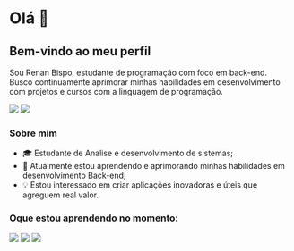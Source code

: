 # Olá 👋
## Bem-vindo ao meu perfil

<p>Sou Renan Bispo, estudante de programação com foco em back-end. Busco continuamente aprimorar minhas habilidades em desenvolvimento com projetos e cursos com a linguagem de programação.</p>
<a href="https://www.linkedin.com/in/renan-de-jesus-bispo-78a576243/" target="_blank"><img loading="lazy" src="https://img.shields.io/badge/linkedIn-00BFFF?style=for-the-badge&logo=linkedin&logoColor=white" target="_blank"></a>
<a href="https://www.instagram.com/nanbispo_/" target="_blank"><img loading="lazy" src="https://img.shields.io/badge/instagram-FF00FF?style=for-the-badge&logo=Instagram&logoColor=white" target="_blank"></a>

### Sobre mim

- 🎓 Estudante de Analise e desenvolvimento de sistemas;
- 🌱 Atualmente estou aprendendo e aprimorando minhas habilidades em desenvolvimento Back-end;
- 💡 Estou interessado em criar aplicações inovadoras e úteis que agreguem real valor.


### Oque estou aprendendo no momento:
 <img src="https://skillicons.dev/icons?i=python" />
<img loading="lazy" src = "https://github-readme-stats.vercel.app/api?username=Renan-Bispo&show_icons=true&theme=dark"/>
<img loading="lazy" src = "https://github-readme-stats.vercel.app/api/top-langs/?username=Renan-Bispo&layout=compact&theme=dark"/>

